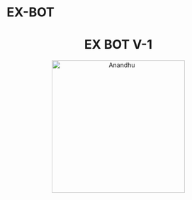 # EX-BOT

<p align="center"> 
      <h1 align="center">EX BOT V-1</h1>
  <a href="https://chat.whatsapp.com/BRzS286ZPPVCnStRKzPVkF">
        <p align="center">
   <img alt="Anandhu" height="300" src="https://i.imgur.com/Q2UNwXR.jpg">
              </p>
  </a>
</p>
